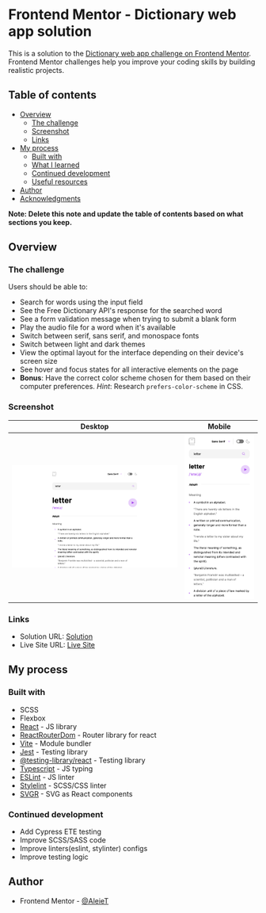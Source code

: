 # Frontend Mentor - Dictionary web app solution

This is a solution to the [Dictionary web app challenge on Frontend Mentor](https://www.frontendmentor.io/challenges/dictionary-web-app-h5wwnyuKFL). Frontend Mentor challenges help you improve your coding skills by building realistic projects.

## Table of contents

- [Overview](#overview)
  - [The challenge](#the-challenge)
  - [Screenshot](#screenshot)
  - [Links](#links)
- [My process](#my-process)
  - [Built with](#built-with)
  - [What I learned](#what-i-learned)
  - [Continued development](#continued-development)
  - [Useful resources](#useful-resources)
- [Author](#author)
- [Acknowledgments](#acknowledgments)

**Note: Delete this note and update the table of contents based on what sections you keep.**

## Overview

### The challenge

Users should be able to:

- Search for words using the input field
- See the Free Dictionary API's response for the searched word
- See a form validation message when trying to submit a blank form
- Play the audio file for a word when it's available
- Switch between serif, sans serif, and monospace fonts
- Switch between light and dark themes
- View the optimal layout for the interface depending on their device's screen size
- See hover and focus states for all interactive elements on the page
- **Bonus**: Have the correct color scheme chosen for them based on their computer preferences. _Hint_: Research `prefers-color-scheme` in CSS.

### Screenshot

|       **Desktop**       |       **Mobile**       |
| :---------------------: | :--------------------: |
| ![](./docs/desktop.png) | ![](./docs/mobile.png) |

### Links

- Solution URL: [Solution](https://github.com/AlaieT/frontend-mentor-challenges/tree/master/src/challenges/dictionaryWebApp)
- Live Site URL: [Live Site](https://frontend-mentor-challenges-livid.vercel.app/dictionaryWebApp)

## My process

### Built with

- SCSS
- Flexbox
- [React](https://reactjs.org/) - JS library
- [ReactRouterDom](https://reactrouter.com/en/main) - Router library for react
- [Vite](https://vitejs.dev/) - Module bundler
- [Jest](https://jestjs.io/) - Testing library
- [@testing-library/react](https://testing-library.com/docs/react-testing-library/intro/) - Testing library
- [Typescript](https://www.typescriptlang.org/) - JS typing
- [ESLint](https://eslint.org/) - JS linter
- [Stylelint](https://stylelint.io/) - SCSS/CSS linter
- [SVGR](https://react-svgr.com/) - SVG as React components

### Continued development

- Add Cypress ETE testing
- Improve SCSS/SASS code
- Improve linters(eslint, stylinter) configs
- Improve testing logic

## Author

- Frontend Mentor - [@AleieT](https://www.frontendmentor.io/profile/AlaieT)
